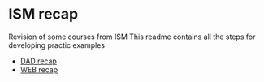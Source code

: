 # ISM recap

Revision of some courses from ISM
This readme contains all the steps for developing practic examples

-   [DAD recap](https://github.com/mmihaipreda/dad-recap/blob/master/DAD_README.md)
-   [WEB recap](https://github.com/mmihaipreda/dad-recap/blob/master/WEB_README.md)
